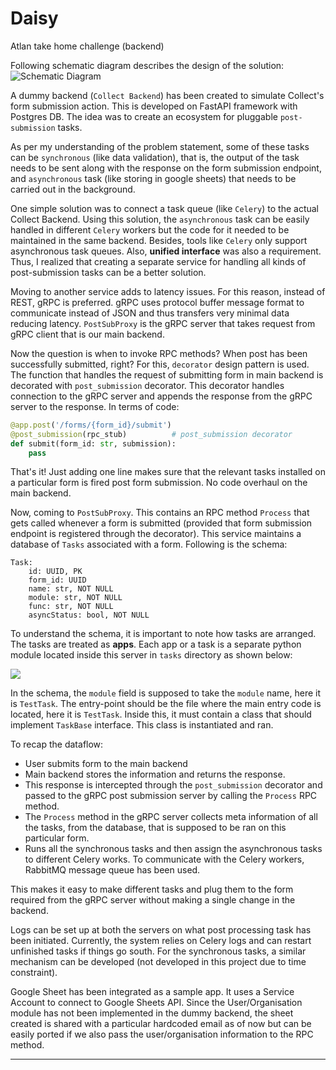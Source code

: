 # Daisy
Atlan take home challenge (backend)

Following schematic diagram describes the design of the solution:
<img src="https://drive.google.com/uc?export=view&id=1QwN41d-VJB70_YrQDT4aw8wosG2P7D5Q" alt="Schematic Diagram" />

A dummy backend (`Collect Backend`) has been created to simulate Collect's form submission action. This is developed on FastAPI framework with Postgres DB. The idea was to create an ecosystem for pluggable `post-submission` tasks.

As per my understanding of the problem statement, some of these tasks can be `synchronous` (like data validation), that is, the output of the task needs to be sent along with the response on the form submission endpoint, and `asynchronous` task (like storing in google sheets) that needs to be carried out in the background.

One simple solution was to connect a task queue (like `Celery`) to the actual Collect Backend. Using this solution, the `asynchronous` task can be easily handled in different `Celery` workers but the code for it needed to be maintained in the same backend. Besides, tools like `Celery` only support asynchronous task queues. Also, **unified interface** was also a requirement. Thus, I realized that creating a separate service for handling all kinds of post-submission tasks can be a better solution.

Moving to another service adds to latency issues. For this reason, instead of REST, gRPC is preferred. gRPC uses protocol buffer message format to communicate instead of JSON and thus transfers very minimal data reducing latency. `PostSubProxy` is the gRPC server that takes request from gRPC client that is our main backend.

Now the question is when to invoke RPC methods? When post has been successfully submitted, right? For this, `decorator` design pattern is used. The function that handles the request of submitting form in main backend is decorated with `post_submission` decorator. This decorator handles connection to the gRPC server and appends the response from the gRPC server to the response. In terms of code:

```python
@app.post('/forms/{form_id}/submit')
@post_submission(rpc_stub)			# post_submission decorator
def submit(form_id: str, submission):
    pass
```

That's it! Just adding one line makes sure that the relevant tasks installed on a particular form is fired post form submission. No code overhaul on the main backend.

Now, coming to `PostSubProxy`. This contains an RPC method `Process` that gets called whenever a form is submitted (provided that form submission endpoint is registered through the decorator). This service maintains a database of `Tasks` associated with a form.  Following is the schema:

```
Task:
	id: UUID, PK
	form_id: UUID
	name: str, NOT NULL
	module: str, NOT NULL
	func: str, NOT NULL
	asyncStatus: bool, NOT NULL
```

To understand the schema, it is important to note how tasks are arranged. The tasks are treated as **apps**. Each app or a task is a separate python module located inside this server in `tasks` directory as shown below:

<img src="https://drive.google.com/uc?export=view&id=1X3b8UuPQPbgeqmC8Muabv8OFp4pvtZvh" />

In the schema, the `module` field is supposed to take the `module` name, here it is `TestTask`. The entry-point should be the file where the main entry code is located, here it is `TestTask`. Inside this, it must contain a class that should implement `TaskBase` interface. This class is instantiated and ran.

To recap the dataflow:

* User submits form to the main backend
* Main backend stores the information and returns the response.
* This response is intercepted through the `post_submission` decorator and passed to the gRPC post submission server by calling the `Process` RPC method.
* The `Process` method in the gRPC server collects meta information of all the tasks, from the database, that is supposed to be ran on this particular form.
* Runs all the synchronous tasks and then assign the asynchronous tasks to different Celery works. To communicate with the Celery workers, RabbitMQ message queue has been used.

This makes it easy to make different tasks and plug them to the form required from the gRPC server without making a single change in the backend.

Logs can be set up at both the servers on what post processing task has been initiated. Currently, the system relies on Celery logs and can restart unfinished tasks if things go south. For the synchronous tasks, a similar mechanism can be developed (not developed in this project due to time constraint).

Google Sheet has been integrated as a sample app. It uses a Service Account to connect to Google Sheets API. Since the User/Organisation module has not been implemented in the dummy backend, the sheet created is shared with a particular hardcoded email as of now but can be easily ported if we also pass the user/organisation information to the RPC method.

<hr>
